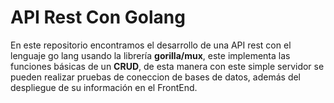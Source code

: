# API Rest Con Golang

En este repositorio encontramos el desarrollo de una API rest con el lenguaje go lang usando la librería **gorilla/mux**, este implementa las funciones básicas de un **CRUD**, de esta manera con este simple servidor se pueden realizar pruebas de coneccion de bases de datos, además del despliegue de su información en el FrontEnd.
